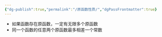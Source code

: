 ```yaml
---
{"dg-publish":true,"permalink":"/原函数性质/","dgPassFrontmatter":true}
---
```


- 如果函数存在原函数，一定有无限多个原函数
- 同一个函数的任意两个原函数最多相差一个常数